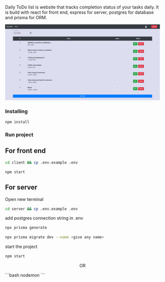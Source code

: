 Daily ToDo list is website that tracks completion status of your tasks daily. It is build with react for front end, express for server, postgres for database and prisma for ORM.

<img src="client/src/assets/MainPage.png"/>

### Installing

```bash
npm install
```

### Run project

## For front end
```bash
cd client && cp .env.example .env
```
```bash
npm start
```

## For server

Open new terminal
```bash
cd server && cp .env.example .env
```

add postgres connection string in .env
```bash
npx prisma generate
```
```bash
npx prisma migrate dev --name <give any name>
```
start the project
```bash
npm start
```
<P align="center">OR</P>
```bash
nodemon
```



